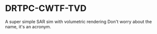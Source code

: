 # DRTPC-CWTF-TVD
 A super simple SAR sim with volumetric rendering
 Don't worry about the name, it's an acronym.
